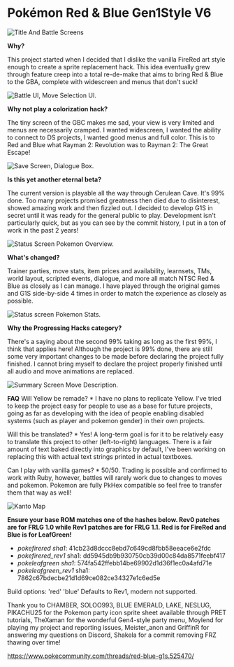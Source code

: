 # Pokémon Red & Blue Gen1Style V6

![](https://gitlab.com/xyifer12/firered_gen1style/-/raw/master/ImagesAndStuff/BulkPromoTitleAndBattle.png "Title And Battle Screens")

**Why?**

This project started when I decided that I dislike the vanilla FireRed art style enough to create a sprite replacement hack.
This idea eventually grew through feature creep into a total re-de-make that aims to bring Red & Blue to the GBA, complete with widescreen and menus that don't suck!

![](https://gitlab.com/xyifer12/firered_gen1style/-/raw/master/ImagesAndStuff/BulkPromoTowns.png "Battle UI, Move Selection UI.")

**Why not play a colorization hack?**

The tiny screen of the GBC makes me sad, your view is very limited and menus are necessarily cramped. I wanted widescreen, I wanted the ability to connect to DS projects, I wanted good menus and full color.
This is to Red and Blue what Rayman 2: Revolution was to Rayman 2: The Great Escape!

![](https://gitlab.com/xyifer12/firered_gen1style/-/raw/master/ImagesAndStuff/BulkPromoAdventure.png "Save Screen, Dialogue Box.")

**Is this yet another eternal beta?**

The current version is playable all the way through Cerulean Cave. It's 99% done.
Too many projects promised greatness then died due to disinterest, showed amazing work and then fizzled out.
I decided to develop G1S in secret until it was ready for the general public to play.
Development isn't particularly quick, but as you can see by the commit history, I put in a ton of work in the past 2 years!

![](https://gitlab.com/xyifer12/firered_gen1style/-/raw/master/ImagesAndStuff/BulkPromoMenu.png "Status Screen Pokemon Overview.")

**What's changed?**

Trainer parties, move stats, item prices and availability, learnsets, TMs, world layout, scripted events, dialogue, and more all match NTSC Red & Blue as closely as I can manage. I have played through the original games and G1S side-by-side 4 times in order to match the experience as closely as possible.

![](https://gitlab.com/xyifer12/firered_gen1style/-/raw/master/ImagesAndStuff/BulkPromoPokedex.png "Status screen Pokemon Stats.")

**Why the Progressing Hacks category?**

There's a saying about the second 99% taking as long as the first 99%, I think that applies here!
Although the project is 99% done, there are still some very important changes to be made before declaring the project fully finished. 
I cannot bring myself to declare the project properly finished until all audio and move animations are replaced.

![](https://gitlab.com/xyifer12/firered_gen1style/-/raw/master/ImagesAndStuff/BulkPromoParty.png "Summary Screen Move Description.")

**FAQ**
Will Yellow be remade? * I have no plans to replicate Yellow. I've tried to keep the project easy for people to use as a base for future projects, going as far as developing with the idea of people enabling disabled systems (such as player and pokemon gender) in their own projects.

Will this be translated? *  Yes! A long-term goal is for it to be relatively easy to translate this project to other (left-to-right) languages. There is a fair amount of text baked directly into graphics by default, I've been working on replacing this with actual text strings printed in actual textboxes.

Can I play with vanilla games? * 50/50. Trading is possible and confirmed to work with Ruby, however, battles will rarely work due to changes to moves and pokemon. Pokemon are fully PkHex compatible so feel free to transfer them that way as well!

![](https://gitlab.com/xyifer12/firered_gen1style/-/raw/master/ImagesAndStuff/Overworld_V1.png "Kanto Map")

**Ensure your base ROM matches one of the hashes below. Rev0 patches are for FRLG 1.0 while Rev1 patches are for FRLG 1.1. Red is for FireRed and Blue is for LeafGreen!**
- _pokefirered sha1_: 41cb23d8dccc8ebd7c649cd8fbb58eeace6e2fdc
- _pokefirered_rev1_ sha1: dd5945db9b930750cb39d00c84da8571feebf417
- _pokeleafgreen sha1_: 574fa542ffebb14be69902d1d36f1ec0a4afd71e
- _pokeleafgreen_rev1_ sha1: 7862c67bdecbe21d1d69ce082ce34327e1c6ed5e

Build options: 'red' 'blue'
Defaults to Rev1, modern not supported.

Thank you to CHAMBER, SOLOO993, BLUE EMERALD, LAKE, NESLUG, PIKACHU25 for the Pokemon party icon sprite sheet available through PRET tutorials, TheXaman for the wonderful Gen4-style party menu, Moylend for playing my project and reporting issues, Meister_anon and GriffinR for answering my questions on Discord, Shakela for a commit removing FRZ thawing over time!

https://www.pokecommunity.com/threads/red-blue-g1s.525470/